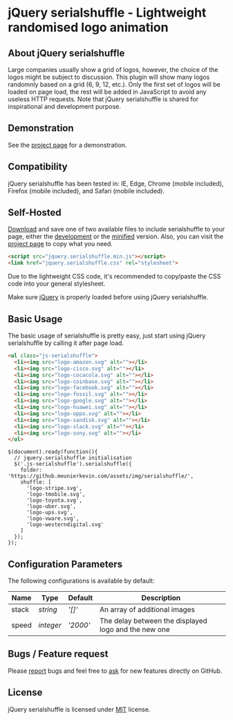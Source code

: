 # jQuery serialshuffle - Lightweight randomised logo animation

## About jQuery serialshuffle
Large companies usually show a grid of logos, however, the choice of the logos might be subject to discussion. This plugin will show many logos randomnly based on a grid (6, 9, 12, etc.). Only the first set of logos will be loaded on page load, the rest will be added in JavaScript to avoid any useless HTTP requests. Note that jQuery serialshuffle is shared for inspirational and development purpose.


## Demonstration
See the [project page](https://github.meunierkevin.com/jquery-serialshuffle/) for a demonstration.


## Compatibility
jQuery serialshuffle has been tested in: IE, Edge, Chrome (mobile included), Firefox (mobile included), and Safari (mobile included).


## Self-Hosted
[Download](https://github.com/kevinmeunier/jquery-serialshuffle/archive/master.zip) and save one of two available files to include serialshuffle to your page, either the [development](https://github.com/kevinmeunier/jquery-serialshuffle/blob/main/dist/jquery.serialshuffle.js) or the [minified](https://github.com/kevinmeunier/jquery-serialshuffle/blob/main/dist/jquery.serialshuffle.min.js) version. Also, you can visit the [project page](https://github.meunierkevin.com/jquery-serialshuffle/) to copy what you need.
```HTML
<script src="jquery.serialshuffle.min.js"></script>
<link href="jquery.serialshuffle.css" rel="stylesheet">
```
Due to the lightweight CSS code, it's recommended to copy/paste the CSS code into your general stylesheet.

Make sure [jQuery](http://jquery.com) is properly loaded before using jQuery serialshuffle. 


## Basic Usage
The basic usage of serialshuffle is pretty easy, just start using jQuery serialshuffle by calling it after page load.
```HTML
<ul class="js-serialshuffle">
  <li><img src="logo-amazon.svg" alt=""></li>
  <li><img src="logo-cisco.svg" alt=""></li>
  <li><img src="logo-cocacola.svg" alt=""></li>
  <li><img src="logo-coinbase.svg" alt=""></li>
  <li><img src="logo-facebook.svg" alt=""></li>
  <li><img src="logo-fossil.svg" alt=""></li>
  <li><img src="logo-google.svg" alt=""></li>
  <li><img src="logo-huawei.svg" alt=""></li>
  <li><img src="logo-oppo.svg" alt=""></li>
  <li><img src="logo-sandisk.svg" alt=""></li>
  <li><img src="logo-slack.svg" alt=""></li>
  <li><img src="logo-sony.svg" alt=""></li>
</ul>
```
```JS
$(document).ready(function(){
  // jquery.serialshuffle initialisation
  $('.js-serialshuffle').serialshuffle({
    folder: 'https://github.meunierkevin.com/assets/img/serialshuffle/',
    shuffle: [
      'logo-stripe.svg',
      'logo-tmobile.svg',
      'logo-toyota.svg',
      'logo-uber.svg',
      'logo-ups.svg',
      'logo-vware.svg',
      'logo-westerndigital.svg'
    ]
  });
});
```

  
## Configuration Parameters
The following configurations is available by default:

Name               | Type       | Default                             | Description
------------------ | ---------- | ----------------------------------- | -----------
stack              | *string*   | *'[]'*                              | An array of additional images
speed              | *integer*  | *'2000'*                            | The delay between the displayed logo and the new one


## Bugs / Feature request
Please [report](http://github.com/kevinmeunier/jquery-serialshuffle/issues) bugs and feel free to [ask](http://github.com/kevinmeunier/jquery-serialshuffle/issues) for new features directly on GitHub.


## License
jQuery serialshuffle is licensed under [MIT](http://www.opensource.org/licenses/mit-license.php) license.
